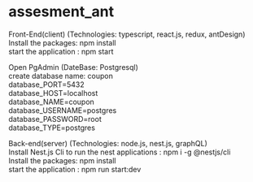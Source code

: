 # assesment_ant <br/>
Front-End(client) (Technologies: typescript, react.js, redux, antDesign) <br/>
Install the packages: npm install <br/>
start the application : npm start <br/>

Open PgAdmin (DateBase: Postgresql) <br/>
create database name:  coupon <br/>
database_PORT=5432 <br/>
database_HOST=localhost <br />
database_NAME=coupon <br/>
database_USERNAME=postgres <br/>
database_PASSWORD=root <br/>
database_TYPE=postgres <br/>


Back-end(server) (Technologies: node.js, nest.js, graphQL) <br/>
Install Nest.js Cli to run the nest applications : npm i -g @nestjs/cli <br/>
Install the packages: npm install <br/>
start the application : npm run start:dev <br/>
